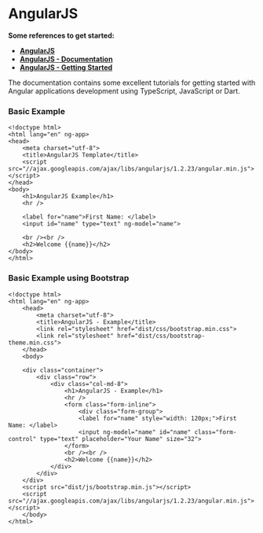 # AngularJS

**Some references to get started:**

- **<a href="https://angularjs.org/" target="_blank">AngularJS</a>**
- **<a href="https://angular.io/docs/ts/latest/" target="_blank">AngularJS - Documentation</a>**
- **<a href="https://docs.angularjs.org/misc/started" target="_blank">AngularJS - Getting Started</a>**

The documentation contains some excellent tutorials for getting started with Angular applications development using TypeScript, JavaScript or Dart.

### Basic Example

	<!doctype html>
	<html lang="en" ng-app>
	<head>
		<meta charset="utf-8">
		<title>AngularJS Template</title>
		<script src="//ajax.googleapis.com/ajax/libs/angularjs/1.2.23/angular.min.js"></script>
	</head>
	<body>
		<h1>AngularJS Example</h1>
		<hr />

		<label for="name">First Name: </label>
		<input id="name" type="text" ng-model="name">

		<br /><br />
		<h2>Welcome {{name}}</h2>
	</body>
	</html>

### Basic Example using Bootstrap

	<!doctype html>
	<html lang="en" ng-app>
		<head>
			<meta charset="utf-8">
			<title>AngularJS - Example</title>
	        <link rel="stylesheet" href="dist/css/bootstrap.min.css">
	        <link rel="stylesheet" href="dist/css/bootstrap-theme.min.css">
		</head>
		<body>
	    
	    <div class="container">
	        <div class="row">
	            <div class="col-md-8">
	                <h1>AngularJS - Example</h1>
	                <hr />
	                <form class="form-inline">
	                	<div class="form-group">
	                	<label for="name" style="width: 120px;">First Name: </label>
	                	<input ng-model="name" id="name" class="form-control" type="text" placeholder="Your Name" size="32">
	                </form> 
	                <br /><br />
	                <h2>Welcome {{name}}</h2>
	            </div>
	        </div>
	    </div>
	    <script src="dist/js/bootstrap.min.js"></script>
	    <script src="//ajax.googleapis.com/ajax/libs/angularjs/1.2.23/angular.min.js"></script>
		</body>
	</html>